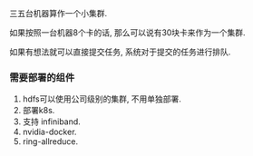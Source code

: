 三五台机器算作一个小集群.

如果按照一台机器8个卡的话, 那么可以说有30块卡来作为一个集群.

如果有想法就可以直接提交任务, 系统对于提交的任务进行排队.

### 需要部署的组件

1. hdfs可以使用公司级别的集群, 不用单独部署.
2. 部署k8s.
3. 支持 infiniband.
4. nvidia-docker.
5. ring-allreduce.

